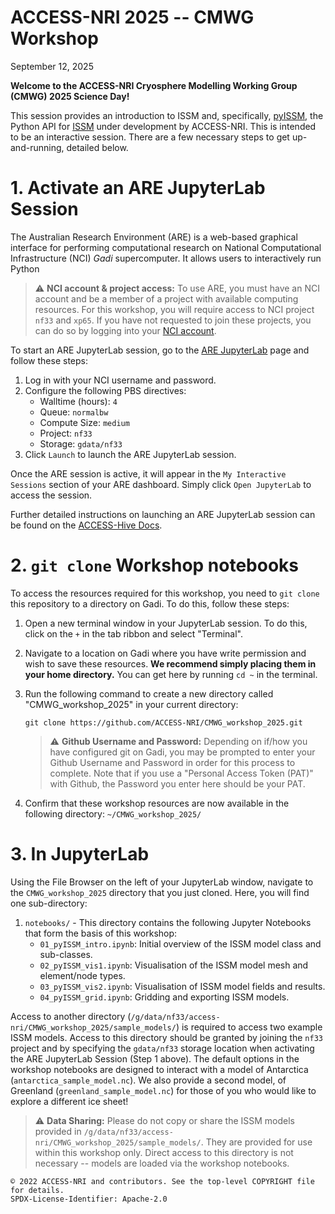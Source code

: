 # ACCESS-NRI 2025 -- CMWG Workshop
September 12, 2025

**Welcome to the ACCESS-NRI Cryosphere Modelling Working Group (CMWG) 2025 Science Day!**

This session provides an introduction to ISSM and, specifically, [pyISSM](https://github.com/ACCESS-NRI/pyISSM), the Python API for [ISSM](https://github.com/ISSMteam/ISSM) under development by ACCESS-NRI. This is intended to be an interactive session. There are a few necessary steps to get up-and-running, detailed below.

# 1. Activate an ARE JupyterLab Session

The Australian Research Environment (ARE) is a web-based graphical interface for performing computational research on National Computational Infrastructure (NCI) *Gadi* supercomputer. It allows users to interactively run Python

> ⚠️ **NCI account & project access:** To use ARE, you must have an NCI account and be a member of a project with available computing resources.
>For this workshop, you will require access to NCI project `nf33` and `xp65`. If you have not requested to join these projects, you can do so by logging into your [NCI account](https://my.nci.org.au/).

To start an ARE JupyterLab session, go to the [ARE JupyterLab](https://are.nci.org.au/pun/sys/dashboard/batch_connect/sys/jupyter/ncigadi/session_contexts/new) page and follow these steps:

1. Log in with your NCI username and password.
2. Configure the following PBS directives:
    - Walltime (hours): `4`
    - Queue: `normalbw`
    - Compute Size: `medium`
    - Project: `nf33`
    - Storage: `gdata/nf33`
3. Click `Launch` to launch the ARE JupyterLab session.

Once the ARE session is active, it will appear in the `My Interactive Sessions` section of your ARE dashboard. Simply click `Open JupyterLab` to access the session.

Further detailed instructions on launching an ARE JupyterLab session can be found on the [ACCESS-Hive Docs](https://docs.access-hive.org.au/getting_started/are/).

# 2. `git clone` Workshop notebooks

To access the resources required for this workshop, you need to `git clone` this repository to a directory on Gadi. To do this, follow these steps:

1. Open a new terminal window in your JupyterLab session. To do this, click on the `+` in the tab ribbon and select "Terminal".
2. Navigate to a location on Gadi where you have write permission and wish to save these resources. **We recommend simply placing them in your home directory.** You can get here by running `cd ~` in the terminal.
3. Run the following command to create a new directory called "CMWG_workshop_2025" in your current directory:
   
       git clone https://github.com/ACCESS-NRI/CMWG_workshop_2025.git
   
    > ⚠️ **Github Username and Password:** Depending on if/how you have configured git on Gadi, you may be prompted to enter your Github Username and Password in order for this process to complete. Note that if you use a "Personal Access Token (PAT)" with Github, the Password you enter here should be your PAT.

4. Confirm that these workshop resources are now available in the following directory: `~/CMWG_workshop_2025/`

# 3. In JupyterLab

Using the File Browser on the left of your JupyterLab window, navigate to the `CMWG_workshop_2025` directory that you just cloned. Here, you will find one sub-directory:

1. `notebooks/` - This directory contains the following Jupyter Notebooks that form the basis of this workshop:
    - `01_pyISSM_intro.ipynb`: Initial overview of the ISSM model class and sub-classes.
    - `02_pyISSM_vis1.ipynb`: Visualisation of the ISSM model mesh and element/node types.
    - `03_pyISSM_vis2.ipynb`: Visualisation of ISSM model fields and results.
    - `04_pyISSM_grid.ipynb`: Gridding and exporting ISSM models.
  
Access to another directory (`/g/data/nf33/access-nri/CMWG_workshop_2025/sample_models/`) is required to access two example ISSM models. Access to this directory should be granted by joining the `nf33` project and by specifying the `gdata/nf33` storage location when activating the ARE JupyterLab Session (Step 1 above). The default options in the workshop notebooks are designed to interact with a model of Antarctica (`antarctica_sample_model.nc`). We also provide a second model, of Greenland (`greenland_sample_model.nc`) for those of you who would like to explore a different ice sheet!

> ⚠️ **Data Sharing:** Please do not copy or share the ISSM models provided in `/g/data/nf33/access-nri/CMWG_workshop_2025/sample_models/`. They are provided for use within this workshop only. Direct access to this directory is not necessary -- models are loaded via the workshop notebooks.

```text
© 2022 ACCESS-NRI and contributors. See the top-level COPYRIGHT file for details. 
SPDX-License-Identifier: Apache-2.0
```
